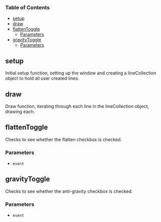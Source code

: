 <!-- Generated by documentation.js. Update this documentation by updating the source code. -->

### Table of Contents

-   [setup][1]
-   [draw][2]
-   [flattenToggle][3]
    -   [Parameters][4]
-   [gravityToggle][5]
    -   [Parameters][6]

## setup

Initial setup function, setting up the window and creating a lineCollection object to hold all user created lines.

## draw

Draw function, iterating through each line in the lineCollection object, drawing each.

## flattenToggle

Checks to see whether the flatten checkbox is checked.

### Parameters

-   `event`  

## gravityToggle

Checks to see whether the anti-gravity checkbox is checked.

### Parameters

-   `event`  

[1]: #setup

[2]: #draw

[3]: #flattentoggle

[4]: #parameters

[5]: #gravitytoggle

[6]: #parameters-1
